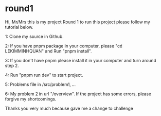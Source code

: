 # round1
Hi, Mr/Mrs this is my project Round 1 to run this project please follow my tutorial below.

1: Clone my source in Github.

2: If you have pnpm package in your computer, please "cd LEKIMMINHQUAN" and Run "pnpm install".

3: If you don't have pnpm please install it in your computer and turn around step 2.

4: Run "pnpm run dev" to start project.

5: Problems file in /src/problem1, ...

6: My problem 2 in url "/overview". If the project has some errors, please forgive my shortcomings.

Thanks you very much because gave me a change to challenge
